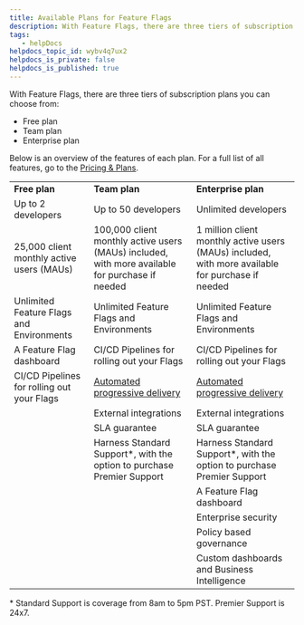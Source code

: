 ```yaml
---
title: Available Plans for Feature Flags
description: With Feature Flags, there are three tiers of subscription plans you can choose from&#58; Free plan. Team plan. Enterprise plan. Below is an overview of the features of each plan. For a full list of all f…
tags: 
   - helpDocs
helpdocs_topic_id: wybv4q7ux2
helpdocs_is_private: false
helpdocs_is_published: true
---
```


With Feature Flags, there are three tiers of subscription plans you can choose from:

* Free plan
* Team plan
* Enterprise plan

Below is an overview of the features of each plan. For a full list of all features, go to the [Pricing & Plans](https://harness.io/pricing?module=ff#). 



|  |  |  |
| --- | --- | --- |
| **Free plan** | **Team plan** | **Enterprise plan** |
| Up to 2 developers | Up to 50 developers | Unlimited developers |
| 25,000 client monthly active users (MAUs) | 100,000 client monthly active users (MAUs) included, with more available for purchase if needed | 1 million client monthly active users (MAUs) included, with more available for purchase if needed |
| Unlimited Feature Flags and Environments | Unlimited Feature Flags and Environments | Unlimited Feature Flags and Environments |
| A Feature Flag dashboard | CI/CD Pipelines for rolling out your Flags | CI/CD Pipelines for rolling out your Flags |
| CI/CD Pipelines for rolling out your Flags | [Automated progressive delivery](../ff-build-pipeline/build-feature-flag-pipeline.md) | [Automated progressive delivery](../ff-build-pipeline/build-feature-flag-pipeline.md) |
|  | External integrations | External integrations |
|  | SLA guarantee | SLA guarantee |
|  | Harness Standard Support\*, with the option to purchase Premier Support | Harness Standard Support\*, with the option to purchase Premier Support |
|  |  | A Feature Flag dashboard |
|  |  | Enterprise security |
|  |  | Policy based governance |
|  |  | Custom dashboards and Business Intelligence |

\* Standard Support is coverage from 8am to 5pm PST. Premier Support is 24x7.